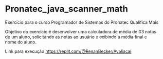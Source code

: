 # Pronatec_java_scanner_math

Exercício para o curso Programador de Sistemas do Pronatec Qualifica Mais 

Objetivo do exercício é desenvolver uma calculadora de média de 03 notas de um aluno, solicitando as notas ao usuário e exibindo a média final e nome do aluno.

Link para execução https://replit.com/@RenanBecker/Avaliacai